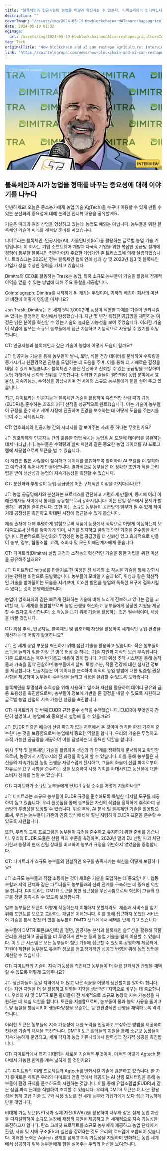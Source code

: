 ```yaml
---
title: "블록체인과 인공지능이 농업을 어떻게 혁신시킬 수 있는지, 디미트라와의 인터뷰입니다"
description: ""
coverImage: "/assets/img/2024-05-19-HowblockchainandAIcanreshapeagricultureInterviewwithDimitra_thumbnail.png"
date: 2024-05-19 01:32
ogImage: 
  url: /assets/img/2024-05-19-HowblockchainandAIcanreshapeagricultureInterviewwithDimitra_thumbnail.png
tag: Tech
originalTitle: "How blockchain and AI can reshape agriculture: Interview with Dimitra"
link: "https://cointelegraph.com/news/how-blockchain-and-ai-can-reshape-agriculture-interview-with-dimitra"
---
```



![블록체인과 AI가 농업을 혁신하는 방법: 디미트라와의 인터뷰](/assets/img/2024-05-19-HowblockchainandAIcanreshapeagricultureInterviewwithDimitra_thumbnail.png)

## 블록체인과 AI가 농업을 형태를 바꾸는 중요성에 대해 이야기를 나누다

안녕하세요! 오늘은 중소농가에게 농업 기술(AgTech)을 누구나 이용할 수 있게 만들 수 있는 분산화의 중요성에 대해 논의한 인터뷰 내용을 공유할게요.

기술은 미래의 여러 산업을 형성하고 있는데, 농업도 예외는 아닙니다. 농부들을 위한 블록체인 기술이 미래를 개척할 준비를 마쳤습니다.

디미트라는 블록체인, 인공지능(AI), 사물인터넷(IoT)을 활용하는 글로벌 농업 기술 기업입니다. 이 회사는 기업 소프트웨어 개발과 다국적 기업을 위한 복잡한 공급망 설계에 경험이 풍부한 블록체인 전문가이자 주요한 기업가인 존 트라스크에 의해 설립되었습니다. 트라스크는 2023년 정부 블록체인 협회 연례 성과 상 및 2023년 웹3 및 블록체인 기업가 상을 수상한 경력을 가지고 있습니다.

<div class="content-ad"></div>

Dimitra의 CEO로 활동하는 Trask는 농업, 특히 소규모 농부들이 기술을 활용해 경제적 이익을 얻을 수 있는 방법에 대해 주요 통찰을 제공합니다.

Cointelegraph: Dimitra를 시작하게 된 계기는 무엇이며, 귀하의 배경이 회사의 미션과 비전에 어떻게 영향을 미치나요?

Jon Trask: Dimitra는 전 세계 5억 7,000만개 농장이 직면한 과제를 기술이 변화시킬 수 있다는 열정적인 확신에서 탄생했습니다. 지난 몇 년간 복잡한 공급망을 재편하는 여정은 낡은 분야를 혁신할 수 있는 기술의 놀라운 가능성을 보여 주었습니다. 이러한 기술이 작업에 힘쓰는 소규모 농부들에게 접근 가능하고 기능적으로 사용될 수 있기를 희망합니다.

CT: 인공지능과 블록체인과 같은 기술이 농업에 어떻게 도움이 될까요?

<div class="content-ad"></div>

JT: 인공지능 기술을 통해 농부들이 날씨, 토양, 식물 건강 데이터를 분석하여 수확량을 증가시키고 친환경적인 관행을 도입하는 데 도움을 주며, 이를 통해 더 지혜로운 결정을 내릴 수 있게 되었습니다. 블록체인 기술은 안전하고 신뢰할 수 있는 공급망을 보장하며 농업 거래에서 신뢰와 진위를 구축합니다. 이러한 기술들이 결합되어 농업 분야에서 효율성, 지속가능성, 수익성을 향상시키며 전 세계의 소규모 농부들에게 힘을 실어 주고 있습니다.

최근, 디미트라는 인공지능과 블록체인 기술을 활용하여 유럽연합 산림 파괴 규정(EUDR)을 준수하는 최초의 커피 선적을 성공적으로 완료했습니다. 이는 기술이 농부들이 규정을 준수하고 세계 시장에 진출하며 환경을 보호하는 데 어떻게 도움을 주는지를 보여 주는 사례입니다.

CT: 암호화폐와 인공지능 간의 시너지를 잘 보여주는 사례 중 하나는 무엇인가요?

JT: 암호화폐와 인공지능 간의 훌륭한 협업 예시는 농업용 AI 모델에 데이터를 공유하는 데서 나타납니다. 농부들은 수확량과 날씨 패턴과 같은 중요한 농업 데이터를 AI 프로그램에 제공함으로써 토큰을 벌 수 있습니다.

<div class="content-ad"></div>

이 지원은 많은 사람들이 참여하고 데이터를 공유하도록 장려하여 AI 모델을 더 정확하고 예측력이 뛰어나게 만들어줍니다. 결과적으로 농부들은 더 정확한 조언과 작물 관리 팁을 받아 생산성과 농업의 지속가능성을 촉진할 수 있습니다.

CT: 분산화와 투명성이 농업 공급망에 어떤 구체적인 이점을 가져다주나요?

JT: 농업 공급망에서의 분산화는 프로세스를 간단하고 저렴하게 만들며, 동시에 여러 이해관계자들 사이에서 통제를 공유함으로써 강화시킵니다. 이는 단일 장소에서 문제가 발생하는 위험을 줄여줍니다. 또한 이는 소규모 농부들이 공급망의 일부가 될 수 있게 하여 거래 공정성을 촉진하고 확대된 시장에 접근할 수 있게 돕습니다.

제품 출처에 대해 투명하게 밝힘으로써 식품이 농장에서 식탁으로 어떻게 이동하는지 보여줌으로써 신뢰를 쌓아가게 되며, 사기를 방지하고 품질과 안전 기준을 준수함을 확인합니다. 전반적으로 분산화와 투명성은 농업 공급망을 더 신뢰성 있고 효과적으로 만들어 농부, 정부, 협동조합, 고객, 소비자 및 모든 이해관계자에게 좋습니다.

<div class="content-ad"></div>

CT: 디미트라(Dimitra) 설립 과정과 소작농의 혁신적인 기술을 통한 자립을 위한 미션을 공유해주실래요?

JT: 디미트라(Dimitra)를 만들기로 한 여정은 전 세계의 소 작농을 기술을 통해 강화시키는 강력한 비전으로 출발했습니다. 농부들이 모바일 기술과 IoT, 위성과 같은 혁신적인 기술을 받아들이는 모습을 지켜보며, 이러한 발전을 농업의 독특한 요구에 접목시킬 수 있다는 것이 분명해졌습니다.

농업이 암호화폐와 같은 빠르게 진화하는 기술에 비해 느리게 진보하고 있다는 점을 고려할 때, 두 세계를 통합함으로써 농업 관행을 혁신하고 농부들에게 상당한 지원을 제공할 수 있다고 확신합니다. 소 작농을 돕기 위해 기술을 활용하는 것은 필수적이며, 세상을 바꿀 것입니다.

CT: 위성 추적, 인공지능, 블록체인 및 암호화폐 자산을 활용하여 세계적인 농업 환경을 개선하는 데 어떻게 활용하나요?

<div class="content-ad"></div>

JT: 전 세계 농업 부문을 혁신하기 위해 첨단 기술을 활용하고 있습니다. 작은 농부들이 소득을 늘리기 위한 가장 큰 병목 현상 중 하나는 기술 지원과 지식의 보급 부족입니다. 기존 프로세스는 매우 번거롭고 비용이 많이 듭니다. 저희 위성 추적 시스템을 통해 농작물과 가축을 밀착 관찰하며 농부들에게 날씨, 토양 수분, 작물 건강에 대한 실시간 정보를 제공합니다. 인공지능은 이 데이터를 분석하여 최적의 농업 방법에 대한 맞춤형 권장 사항을 제공하여 농부들이 수확량을 늘리고 비용을 절감할 수 있도록 도와줍니다.

블록체인을 투명성과 추적성을 위해 사용하고 암호화 자산을 활용하여 데이터 공유와 금융 포용성을 촉진함으로써, 농부들이 정보에 기반을 둔 결정을 내릴 수 있도록 지원하고 글로벌 농업 산업의 지속 가능한 성장을 촉진합니다.

CT: 디미트라가 첫 번째 EUDR 규정 준수 선적을 수행했습니다. EUDR이 무엇인지 간단히 설명하고, 농업에 왜 중요한지 설명해 줄 수 있을까요?

JT: EUDR 인증은 배송이 산림 파괴가 없는 지역에서 온 것이며 엄격한 환경 기준을 준수한다는 것을 보증함으로써 농업에서 중요한 역할을 합니다. 우리의 기술은 투명하고 추적 가능한 공급망을 제공하여 이를 달성하는 데 중요한 역할을 합니다.

<div class="content-ad"></div>

위치 추적 및 블록체인 기술을 활용하여 생산의 각 단계를 정확하게 문서화하고 확인함으로써, 농장에서 시장까지의 전 과정을 확실히 할 수 있습니다. 이를 통해 농부들은 자신들의 지속가능한 농업 관행을 자랑스럽게 전시하고, 그들의 화물이 산림 파괴로부터 자유로운 요구 사항을 준수하는 것을 보증하여 시장 기회를 확대시키고 농산물에 대한 소비자 신뢰를 높일 수 있습니다.

CT: 디미트라가 소규모 농부들에게 EUDR 규정 준수를 어떻게 지원하나요?

JT: 디미트라는 소규모 농부들이 EUDR 규정을 준수하도록 특별한 디지털 도구를 제공하여 돕고 있습니다. 우리 플랫폼을 통해 농부들은 자신의 작업을 정확하게 추적하여 공급망의 투명성을 보장할 수 있습니다. 위성 추적, AI 분석 및 블록체인 기술을 활용함으로써, 우리는 농부들이 기존의 인증 방식에 비해 훨씬 저렴하게 EUDR 표준을 준수할 수 있도록 지원합니다.

또한, 우리의 교육 프로그램은 농부들이 규정을 준수하고 유지하기 위한 준비를 돕습니다. 우리의 EUDR 모듈은 산림 파괴 수준을 측정하며, 2020년 말의 EU 산림 파괴 차단 기한과 농장의 현재 산림 상태를 비교하여 농부가 규정을 위반하지 않았음을 증명합니다.

<div class="content-ad"></div>

CT: 디미트라가 소규모 농부들의 현실적인 요구를 충족시키는 혁신을 어떻게 보장하나요?

JT: 소규모 농부들과 직접 소통하는 것이 새로운 기술을 도입하는 데 중요합니다. 협동조합과 지역 단체와 같은 파트너들도 농부들과의 신뢰 관계를 구축하는 데 중요한 역할을 합니다. 디미트라는 DMTR 토큰을 통한 접근성을 우선시함으로써 혁신이 그들의 요구를 정말 충족시킬 수 있도록 보장합니다.

일부 농부들은 토큰이 어떻게 작동하는지 이해하지 못할지라도, 제품과 서비스를 얻기 위해 포인트를 모으고 교환하는 개념은 이해합니다. 이를 통해 접근하지 못했던 서비스와 기술을 통해 점점 더 많은 농부들이 DMTR 생태계에서 혜택을 받게 되고 있습니다.

농부들이 DMTR 토큰(포인트)을 걸면, 인공지능 분석과 블록체인 솔루션을 활용해 작물 관리를 개선하고 공급망을 더 투명하게 만드는 등의 농업 기술을 쉽게 이용할 수 있습니다. 이 토큰 시스템은 모든 농부들이 첨단 기술에 접근할 수 있도록 공평하게 제공되어, 자원이 제한된 농부들도 유용한 정보를 얻고 장기적인 성공과 번영을 위해 농업 방법을 개선할 수 있습니다.

<div class="content-ad"></div>

CT: 디미트라의 기술이 지속 가능성을 촉진하고 농부들이 더 환경 친화적인 관행을 채택할 수 있도록 어떻게 도와주나요?

JT: 생산자들이 동일 지역에서 더 많고 나은 작물을 어떻게 생산할지를 알아야 합니다. 이는 자연 자원을 더 잘 활용하고 퇴화된 지역을 생산적인 지역으로 바꾸는 데 중요합니다. 우리의 AI 및 DMTR 토큰 홀더들이 전 세계적으로 소규모 농장의 지속 가능성을 지원하는 데 핵심 역할을 합니다. 토큰을 지불함으로써, 농부들이 물과 농약 사용을 줄이고 토양 품질을 향상시키며 생물다양성을 보존하는 등 친환경적인 관행을 채택하도록 격려합니다.

이러한 토큰은 농부들의 지속 가능성에 대한 노력을 인정하고 보상하는 방법을 제공하여 친환경 기술의 채택을 촉진합니다. DMTR 토큰 홀더들의 지원을 통해 소규모 농장들이 지속가능하게 운영되고, 세계 각지의 농업 커뮤니티에서 탄력성과 장기적 성공을 촉진합니다.

CT: 디미트라에서 특히 기대되는 새로운 기술들은 무엇이며, 이들은 어떻게 Agtech 분야에서 가능한 한계를 계속 넓히게 될 것인가요?

<div class="content-ad"></div>

JT: 디미트라의 미래 프로젝트와 Agtech를 변화시킬 기술에 흥분하고 있습니다. 한 가지 흥미로운 계획은 우리의 디미트라 연결 앱에서 제공되는 AI 산림 모니터링을 통해 농부들이 환경 규제를 준수하도록 지원하는 것입니다. 이를 통해 유럽조림법(EUDR)과 같은 삼림 파괴 문제를 식별하여 조치할 수 있습니다. 우리의 DMTR 토큰은 더 나은 활용성을 통해 고급 기술 도구와 시장 정보를 전 세계 농부와 기업가에게 보다 접근 가능하게 만들 것입니다.

비대체 가능 토큰(NFTs)과 실제 자산(RWAs)을 활용하여 나무와 같은 실제 농업 자산을 디지털화하여 소규모 농장에 재정적 지원을 제공하고 전 세계적으로 지속 가능성을 촉진하고자 합니다. 탄소 크레딧 프로젝트를 소규모 농부에게 제공하고 농업 단체에서 환경, 사회 및 지배 구조(ESG) 실천을 장려하는 것도 우리의 로드맵에 포함되어 있습니다. 이러한 노력은 Agtech 경계를 넓히고 지속 가능성을 지원하며 변화하는 농업 세계에서 성공하기 위해 농부들에게 힘을 실어주는 우리의 헌신을 보여줍니다.